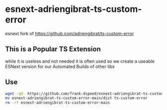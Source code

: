 # esnext-adriengibrat-ts-custom-error
esnext fork of  https://github.com/adriengibrat/ts-custom-error


## This is a Popular TS Extension
while it is useless and not needed it is often used so we create a useable ESNext version for our Automated Builds of other libs


## Use
```bash
wget -qO- https://github.com/frank-dspeed/esnext-adriengibrat-ts-custom-error/archive/refs/heads/main.tar.gz | tar -xvz
mv esnext-adriengibrat-ts-custom-error-main/dist ts-custom-error
rm -rf esnext-adriengibrat-ts-custom-error-main
```
